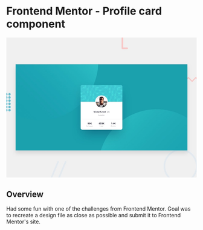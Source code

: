 # Frontend Mentor - Profile card component

![Design preview for the Profile card component coding challenge](./design/desktop-preview.jpg)

## Overview

Had some fun with one of the challenges from Frontend Mentor. Goal was to recreate a design file as close as possible and submit it to Frontend Mentor's site.

